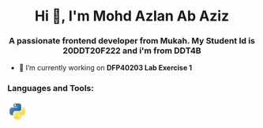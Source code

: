<h1 align="center">Hi 👋, I'm Mohd Azlan Ab Aziz</h1>
<h3 align="center">A passionate frontend developer from Mukah. My Student Id is 20DDT20F222 and i'm from DDT4B</h3>

- 🔭 I’m currently working on **DFP40203 Lab Exercise 1**


<h3 align="left">Languages and Tools:</h3>
<p align="left"> <a href="https://www.python.org" target="_blank"> <img src="https://raw.githubusercontent.com/devicons/devicon/master/icons/python/python-original.svg" alt="python" width="40" height="40"/> </a> </p>

